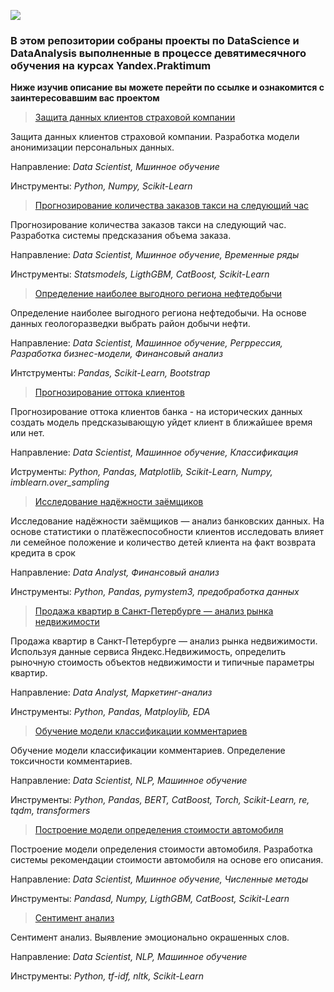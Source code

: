 ![](https://github.com/Mikhail-9/colab/blob/master/pictures/DataScience.jpg)
### В этом репозитории собраны проекты по DataScience и DataAnalysis выполненные в процессе девятимесячного обучения на курсах Yandex.Praktimum
**Ниже изучив описание вы можете перейти по ссылке и ознакомится с заинтересовавшим вас проектом**

> [Защита данных клиентов страховой компании](https://github.com/Mikhail-9/yandex_projects_praktimum/tree/master/insurance_data_scientist)

Защита данных клиентов страховой компании. Разработка модели анонимизации персональных данных.

Направление: _Data Scientist, Мшинное обучение_

Инструменты: _Python, Numpy, Scikit-Learn_


> [Прогнозирование количества заказов такси на следующий час](https://github.com/Mikhail-9/yandex_projects_praktimum/tree/master/taxi_data_scientist)

Прогнозирование количества заказов такси на следующий час. Разработка системы предсказания объема заказа.

Направление: _Data Scientist, Мшинное обучение, Временные ряды_

Инструменты: _Statsmodels, LigthGBM, CatBoost, Scikit-Learn_

> [Определение наиболее выгодного региона нефтедобычи](https://github.com/Mikhail-9/yandex_projects_praktimum/tree/master/drill_data_scientist)

Определение наиболее выгодного региона нефтедобычи. На основе данных геологоразведки выбрать район добычи нефти.

Направление: _Data Scientist, Машинное обучение, Регррессия, Разработка бизнес-модели, Финансовый анализ_

Интструменты: _Pandas, Scikit-Learn, Bootstrap_

> [Прогнозирование оттока клиентов](https://github.com/Mikhail-9/yandex_projects_praktimum/tree/master/outflow_data_scientist)

Прогнозирование оттока клиентов банка - на исторических данных создать модель предсказывающую уйдет клиент в ближайшее время или нет.

Направление: _Data Scientist, Машинное обучение, Классификация_ 

Иструменты: _Python, Pandas, Matplotlib, Scikit-Learn, Numpy, imblearn.over_sampling_

> [Исследование надёжности заёмщиков](https://github.com/Mikhail-9/yandex_projects_praktimum/tree/master/reliability_research_data_analyst)

Исследование надёжности заёмщиков — анализ банковских данных. На основе статистики о платёжеспособности клиентов исследовать влияет ли семейное положение и количество детей клиента на факт возврата кредита в срок

Направление: _Data Analyst, Финансовый анализ_

Инструменты: _Python, Pandas, pymystem3, предобработка данных_

> [Продажа квартир в Санкт-Петербурге — анализ рынка недвижимости](https://github.com/Mikhail-9/yandex_projects_praktimum/tree/master/real_estate_data_analyst)

Продажа квартир в Санкт-Петербурге — анализ рынка недвижимости. Используя данные сервиса Яндекс.Недвижимость, определить рыночную стоимость объектов недвижимости и типичные параметры квартир.

Направление: _Data Analyst, Маркетинг-анализ_

Инструменты: _Python, Pandas, Matploylib, EDA_

> [Обучение модели классификации комментариев](https://github.com/Mikhail-9/yandex_projects_praktimum/tree/master/toxic_data_scientist)

Обучение модели классификации комментариев. Определение токсичности комментариев.

Направление: _Data Scientist, NLP, Машинное обучение_

Инструменты: _Python, Pandas, BERT, CatBoost, Torch, Scikit-Learn, re, tqdm, transformers_

> [Построение модели определения стоимости автомобиля](https://github.com/Mikhail-9/yandex_projects_praktimum/tree/master/auto_data_scientist)

Построение модели определения стоимости автомобиля. Разработка системы рекомендации стоимости автомобиля на основе его описания.

Направление: _Data Scientist, Мшинное обучение, Численные методы_

Инструменты: _Pandasd, Numpy, LigthGBM, CatBoost, Scikit-Learn_

> [Сентимент анализ](https://github.com/Mikhail-9/yandex_projects_praktimum/tree/master/sentiment_analysis_data_scientist)

Сентимент анализ. Выявление эмоционально окрашенных слов.

Направление: _Data Scientist, NLP, Машинное обучение_

Инструменты: _Python, tf-idf, nltk, Scikit-Learn_

